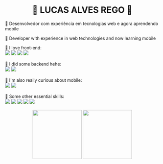 <h1 align="center">🦝 LUCAS ALVES REGO 👋</h1>

🤖 Desenvolvedor com experiência em tecnologias web e agora aprendendo mobile 

🤖 Developer with experience in web technologies and now learning mobile  

<!--WEB TECH ICONS-->
<div>
🦄 I love front-end:
<br>
    
<!--SVELTE-->
<img src="https://img.shields.io/static/v1?label=&labelColor=000000&message=svelte&color=000000&logo=svelte&logoColor=FF3E00&style=for-the-badge"/>  
<!--JS-->
<img src="https://img.shields.io/static/v1?label=&labelColor=000000&message=JAVASCRIPT&color=000000&logo=JAVASCRIPT&logoColor=F7DF1E&style=for-the-badge"/>
<!--HTML-->
<img src="https://img.shields.io/static/v1?label=&labelColor=000000&message=HTML&color=000000&logo=HTML5&logoColor=E34F26&style=for-the-badge"/>    
<!--CSS-->
<img src="https://img.shields.io/static/v1?label=&labelColor=000000&message=CSS&color=000000&logo=CSS3&logoColor=1572B6&style=for-the-badge"/>
</div>

<!--BACKEND TECH ICONS-->
<div>
<br>
🐘 I did some backend hehe:
<br>  
<!--NODE JS-->
<img src="https://img.shields.io/static/v1?label=%20&labelColor=000000&message=node&color=000000&logo=node.js&logoColor=339933&style=for-the-badge">
<!--EXPRESS-->
<img src="https://img.shields.io/static/v1?label=%20&labelColor=000000&message=express&color=000000&logo=express&logoColor=07FF07&style=for-the-badge">
</div>

<!--MOBILE TECH ICONS-->
<div>
<br>
🦧 I'm also really curious about mobile: 
<br>
<!--KOTLIN-->
<img src="https://img.shields.io/static/v1?label=&labelColor=000000&message=KOTLIN&color=000000&logo=KOTLIN&logoColor=7F52FF&style=for-the-badge"/>  
<!--SDK-->
<img src="https://img.shields.io/static/v1?label=&labelColor=000000&message=ANDROID&color=000000&logo=android&logoColor=3DDC84&style=for-the-badge"/>  
</div>
<!--VC TECH ICONS-->
<div>
<br>
🐧 Some other essential skills:
<br>
<!--GIT-->
<img src="https://img.shields.io/static/v1?label=&labelColor=000000&message=git&color=000000&logo=git&logoColor=F05032&style=for-the-badge"/>
<!--GITHUB-->
<img src="https://img.shields.io/static/v1?label=&labelColor=000000&message=github&color=000000&logo=github&logoColor=FFFFFF&style=for-the-badge"/>
<!--LINUX-->
<img src="https://img.shields.io/static/v1?label=&labelColor=000000&message=linux&color=000000&logo=linux&logoColor=FFFFFF&style=for-the-badge"/>
<!--FIGMA-->
<img src="https://img.shields.io/static/v1?label=&labelColor=000000&message=figma&color=000000&logo=figma&logoColor=FFFFFF&style=for-the-badge"/>
<!--ENGLISH-->
<img src="https://img.shields.io/static/v1?label=&labelColor=000000&message=ENGLISH&color=000000&logo=canonical&logoColor=FFFFFF&style=for-the-badge"/>
</div>
<br>
<!--CARDS DE STATUS-->
<div align="center">
<!--STATUS DE LINGUAGEM-->
<img height="160rem" src="https://github-readme-stats.vercel.app/api/top-langs/?username=devlulcas&layout=compact&title_color=FFF&text_color=FFF&icon_color=222323&border_color=222323&bg_color=000&border_radius=5&include_all_commits=true&count_private=true&locale=pt-br&cache_seconds=7000&exclude_repo=scripts-and-configs,atividades-ifba-c">
<!--STATUS DO GITHUB-->
<img height="160rem" src="https://github-readme-stats.vercel.app/api?username=devlulcas&show_icons=true&title_color=FFF&text_color=FFF&icon_color=FFF&border_color=222323&bg_color=000&border_radius=5&locale=pt-br&cache_seconds=7200">
</div>
